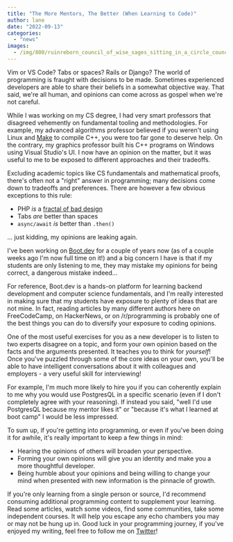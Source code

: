 ```yaml
---
title: "The More Mentors, The Better (When Learning to Code)"
author: lane
date: "2022-09-13"
categories:
  - "news"
images:
  - /img/800/ruinreborn_council_of_wise_sages_sitting_in_a_circle_council__f153dfee-2f12-4e04-a251-e2d01d62e1d4_3.png.webp
---
```


Vim or VS Code? Tabs or spaces? Rails or Django? The world of programming is fraught with decisions to be made. Sometimes experienced developers are able to share their beliefs in a somewhat objective way. That said, we're all human, and opinions can come across as gospel when we're not careful.

While I was working on my CS degree, I had very smart professors that disagreed vehemently on fundamental tooling and methodologies. For example, my advanced algorithms professor believed if you weren't using Linux and [Make](https://www.gnu.org/software/make/) to compile C++, you were too far gone to deserve help. On the contrary, my graphics professor built his C++ programs on Windows using Visual Studio's UI. I now have an opinion on the matter, but it was useful to me to be exposed to different approaches and their tradeoffs.

Excluding academic topics like CS fundamentals and mathematical proofs, there's often not a "right" answer in programming; many decisions come down to tradeoffs and preferences. There are however a few obvious exceptions to this rule:

- PHP _is_ a [fractal of bad design](https://eev.ee/blog/2012/04/09/php-a-fractal-of-bad-design/)
- Tabs _are_ better than spaces
- `async/await` _is_ better than `.then()`

... just kidding, my opinions are leaking again.

I've been working on [Boot.dev](https://www.boot.dev) for a couple of years now (as of a couple weeks ago I'm now full time on it!) and a big concern I have is that if my students are only listening to me, they may mistake my opinions for being correct, a dangerous mistake indeed...

For reference, Boot.dev is a hands-on platform for learning backend development and computer science fundamentals, and I'm really interested in making sure that my students have exposure to plenty of ideas that are not mine. In fact, reading articles by many different authors here on FreeCodeCamp, on HackerNews, or on /r/programming is probably one of the best things you can do to diversify your exposure to coding opinions.

One of the most useful exercises for you as a new developer is to listen to two experts disagree on a topic, and form your own opinion based on the facts and the arguments presented. It teaches you to think for _yourself_! Once you've puzzled through some of the core ideas on your own, you'll be able to have intelligent conversations about it with colleagues and employers - a very useful skill for interviewing!

For example, I'm much more likely to hire you if you can coherently explain to me why you would use PostgresQL in a specific scenario (even if I don't completely agree with your reasoning). If instead you said, "well I'd use PostgresQL because my mentor likes it" or "because it's what I learned at boot camp" I would be less impressed.

To sum up, if you're getting into programming, or even if you've been doing it for awhile, it's really important to keep a few things in mind:

- Hearing the opinions of others will broaden your perspective.
- Forming your own opinions will give you an identity and make you a more thoughtful developer.
- Being humble about your opinions and being willing to change your mind when presented with new information is the pinnacle of growth.

If you're only learning from a single person or source, I'd recommend consuming additional programming content to supplement your learning. Read some articles, watch some videos, find some communities, take some independent courses. It will help you escape any echo chambers you may or may not be hung up in.
Good luck in your programming journey, if you've enjoyed my writing, feel free to follow me on [Twitter](https://twitter.com/wagslane)!
